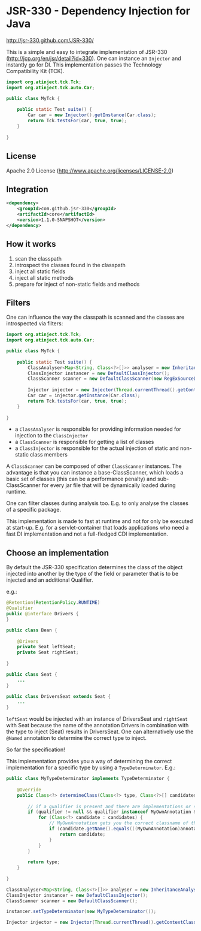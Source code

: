 # JSR-330 - Dependency Injection for Java
http://jsr-330.github.com/JSR-330/

This is a simple and easy to integrate implementation of JSR-330 (http://jcp.org/en/jsr/detail?id=330).
One can instance an ``Injector`` and instantly go for DI. This implementation passes the Technology Compatibility Kit (TCK).

```java
import org.atinject.tck.Tck;
import org.atinject.tck.auto.Car;

public class MyTck {
    
    public static Test suite() {
        Car car = new Injector().getInstance(Car.class);
        return Tck.testsFor(car, true, true);
    }
    
}
```

## License

Apache 2.0 License (http://www.apache.org/licenses/LICENSE-2.0)

## Integration

```xml
<dependency>
    <groupId>com.github.jsr-330</groupId>
    <artifactId>core</artifactId>
    <version>1.1.0-SNAPSHOT</version>
</dependency>
```

## How it works

1. scan the classpath
2. introspect the classes found in the classpath
3. inject all static fields
4. inject all static methods
5. prepare for inject of non-static fields and methods

## Filters

One can influence the way the classpath is scanned and the classes are introspected via filters:

```java
import org.atinject.tck.Tck;
import org.atinject.tck.auto.Car;

public class MyTck {
    
    public static Test suite() {
        ClassAnalyser<Map<String, Class<?>[]>> analyser = new InheritanceAnalyser();
        ClassInjector instancer = new DefaultClassInjector();
        ClassScanner scanner = new DefaultClassScanner(new RegExSourceDirFilter(".*javax\\.inject-tck-1\\.jar"), null);
        
        Injector injector = new Injector(Thread.currentThread().getContextClassLoader(), scanner, analyser, instancer);
        Car car = injector.getInstance(Car.class);
        return Tck.testsFor(car, true, true);
    }
    
}
```

- a ``ClassAnalyser`` is responsible for providing information needed for injection to the ``ClassInjector``
- a ``ClassScanner`` is responsible for getting a list of classes
- a ``ClassInjector`` is responsible for the actual injection of static and non-static class members

A ``ClassScanner`` can be composed of other ``ClassScanner`` instances.
The advantage is that you can instance a base-ClassScanner, which loads a basic set of classes (this can be a performance penalty)
and sub-ClassScanner for every jar file that will be dynamically loaded during runtime.

One can filter classes during analysis too. E.g. to only analyse the classes of a specific package.

This implementation is made to fast at runtime and not for only be executed at start-up.
E.g. for a servlet-container that loads applications who need a fast DI implementation and not a full-fledged CDI implementation.

## Choose an implementation

By default the JSR-330 specification determines the class of the object injected into another
by the type of the field or parameter that is to be injected and an additional Qualifier.

e.g.:

```java
@Retention(RetentionPolicy.RUNTIME)
@Qualifier
public @interface Drivers {
}

public class Bean {
    
    @Drivers
    private Seat leftSeat;
    private Seat rightSeat;
    
}

public class Seat {
    ...
}

public class DriversSeat extends Seat {
    ...
}

```

``leftSeat`` would be injected with an instance of DriversSeat and ``rightSeat`` with Seat
because the name of the annotation Drivers in combination with the type to inject (Seat) results in DriversSeat.
One can alternatively use the ``@Named`` annotation to determine the correct type to inject.

So far the specification!

This implementation provides you a way of determining the correct implementation for a specific type by using a ``TypeDeterminator``.
E.g.:

```java
public class MyTypeDeterminator implements TypeDeterminator {
    
    @Override
    public Class<?> determineClass(Class<?> type, Class<?>[] candidates, Annotation qualifier, ClassLoader classLoader) {
        
        // if a qualifier is present and there are implementations or subtypes
        if (qualifier != null && qualifier instanceof MyOwnAnnotation && candidates != null) {
            for (Class<?> candidate : candidates) {
                // MyOwnAnnotation gets you the correct classname of the implementation
                if (candidate.getName().equals(((MyOwnAnnotation)annotation).getClassname())) {
                    return candidate;
                }
            }
        }
        
        return type;
    }
    
}

ClassAnalyser<Map<String, Class<?>[]>> analyser = new InheritanceAnalyser();
ClassInjector instancer = new DefaultClassInjector();
ClassScanner scanner = new DefaultClassScanner();

instancer.setTypeDeterminator(new MyTypeDeterminator());

Injector injector = new Injector(Thread.currentThread().getContextClassLoader(), scanner, analyser, instancer);

```
